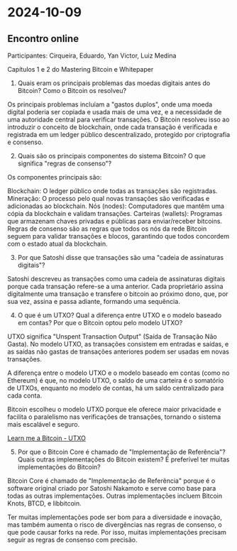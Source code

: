 # 2024-10-09 

## Encontro online ## 

Participantes: Cirqueira, Eduardo, Yan Victor, Luiz Medina 

Capítulos 1 e 2 do Mastering Bitcoin e Whitepaper


1. Quais eram os principais problemas das moedas digitais antes do Bitcoin? Como o Bitcoin os resolveu?

Os principais problemas incluíam a "gastos duplos", onde uma moeda digital poderia ser copiada e usada mais de uma vez, e a necessidade de uma autoridade central para verificar transações. O Bitcoin resolveu isso ao introduzir o conceito de blockchain, onde cada transação é verificada e registrada em um ledger público descentralizado, protegido por criptografia e consenso.

2. Quais são os principais componentes do sistema Bitcoin? O que significa "regras de consenso"?

Os componentes principais são:

Blockchain: O ledger público onde todas as transações são registradas.
Mineração: O processo pelo qual novas transações são verificadas e adicionadas ao blockchain.
Nós (nodes): Computadores que mantêm uma cópia da blockchain e validam transações.
Carteiras (wallets): Programas que armazenam chaves privadas e públicas para enviar/receber bitcoins.
Regras de consenso são as regras que todos os nós da rede Bitcoin seguem para validar transações e blocos, garantindo que todos concordem com o estado atual da blockchain.

3. Por que Satoshi disse que transações são uma "cadeia de assinaturas digitais"?

Satoshi descreveu as transações como uma cadeia de assinaturas digitais porque cada transação refere-se a uma anterior. Cada proprietário assina digitalmente uma transação e transfere o bitcoin ao próximo dono, que, por sua vez, assina e passa adiante, formando uma sequência.

4. O que é um UTXO? Qual a diferença entre UTXO e o modelo baseado em contas? Por que o Bitcoin optou pelo modelo UTXO?

UTXO significa "Unspent Transaction Output" (Saída de Transação Não Gasta). No modelo UTXO, as transações consistem em entradas e saídas, e as saídas não gastas de transações anteriores podem ser usadas em novas transações.

A diferença entre o modelo UTXO e o modelo baseado em contas (como no Ethereum) é que, no modelo UTXO, o saldo de uma carteira é o somatório de UTXOs, enquanto no modelo de contas, há um saldo centralizado para cada conta.

Bitcoin escolheu o modelo UTXO porque ele oferece maior privacidade e facilita o paralelismo nas verificações de transações, tornando o sistema mais escalável e seguro.

[Learn me a Bitcoin - UTXO](https://learnmeabitcoin.com/technical/transaction/utxo/)

5. Por que o Bitcoin Core é chamado de "Implementação de Referência"? Quais outras implementações do Bitcoin existem? É preferível ter muitas implementações do Bitcoin?

Bitcoin Core é chamado de "Implementação de Referência" porque é o software original criado por Satoshi Nakamoto e serve como base para todas as outras implementações. Outras implementações incluem Bitcoin Knots, BTCD, e libbitcoin.

Ter muitas implementações pode ser bom para a diversidade e inovação, mas também aumenta o risco de divergências nas regras de consenso, o que pode causar forks na rede. Por isso, muitas implementações precisam seguir as regras de consenso com precisão.
